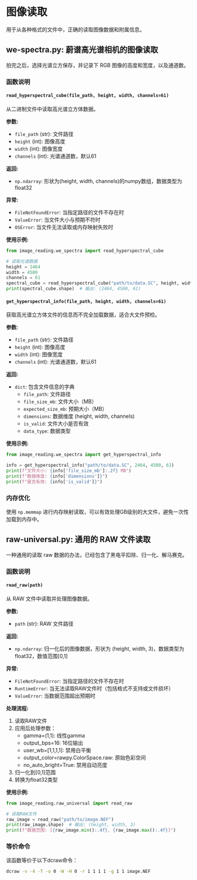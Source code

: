# 图像读取

用于从各种格式的文件中，正确的读取图像数据和附属信息。

## we-spectra.py: 蔚谱高光谱相机的图像读取

拍完之后，选择光谱立方保存，并记录下 RGB 图像的高度和宽度，以及通道数。

### 函数说明

#### `read_hyperspectral_cube(file_path, height, width, channels=61)`

从二进制文件中读取高光谱立方体数据。

**参数:**
- `file_path` (str): 文件路径
- `height` (int): 图像高度
- `width` (int): 图像宽度  
- `channels` (int): 光谱通道数，默认61

**返回:**
- `np.ndarray`: 形状为(height, width, channels)的numpy数组，数据类型为float32

**异常:**
- `FileNotFoundError`: 当指定路径的文件不存在时
- `ValueError`: 当文件大小与预期不符时
- `OSError`: 当文件无法读取或内存映射失败时

**使用示例:**
```python
from image_reading.we_spectra import read_hyperspectral_cube

# 读取光谱数据
height = 2464
width = 4500
channels = 61
spectral_cube = read_hyperspectral_cube("path/to/data.SC", height, width, channels)
print(spectral_cube.shape)  # 输出: (2464, 4500, 61)
```

#### `get_hyperspectral_info(file_path, height, width, channels=61)`

获取高光谱立方体文件的信息而不完全加载数据，适合大文件预检。

**参数:**
- `file_path` (str): 文件路径
- `height` (int): 图像高度
- `width` (int): 图像宽度
- `channels` (int): 光谱通道数，默认61

**返回:**
- `dict`: 包含文件信息的字典
  - `file_path`: 文件路径
  - `file_size_mb`: 文件大小（MB）
  - `expected_size_mb`: 预期大小（MB）
  - `dimensions`: 数据维度 (height, width, channels)
  - `is_valid`: 文件大小是否有效
  - `data_type`: 数据类型

**使用示例:**
```python
from image_reading.we_spectra import get_hyperspectral_info

info = get_hyperspectral_info("path/to/data.SC", 2464, 4500, 61)
print(f"文件大小: {info['file_size_mb']:.2f} MB")
print(f"数据维度: {info['dimensions']}")
print(f"是否有效: {info['is_valid']}")
```

### 内存优化

使用 `np.memmap` 进行内存映射读取，可以有效处理GB级别的大文件，避免一次性加载到内存中。

## raw-universal.py: 通用的 RAW 文件读取

一种通用的读取 raw 数据的办法，已经包含了黑电平扣除、归一化、解马赛克。

### 函数说明

#### `read_raw(path)`

从 RAW 文件中读取并处理图像数据。

**参数:**
- `path` (str): RAW 文件路径

**返回:**
- `np.ndarray`: 归一化后的图像数据，形状为 (height, width, 3)，数据类型为float32，数值范围[0,1]

**异常:**
- `FileNotFoundError`: 当指定路径的文件不存在时
- `RuntimeError`: 当无法读取RAW文件时（包括格式不支持或文件损坏）
- `ValueError`: 当数据范围超出预期时

**处理流程:**
1. 读取RAW文件
2. 应用后处理参数：
   - gamma=(1,1): 线性gamma
   - output_bps=16: 16位输出
   - user_wb=[1,1,1,1]: 禁用白平衡
   - output_color=rawpy.ColorSpace.raw: 原始色彩空间
   - no_auto_bright=True: 禁用自动亮度
3. 归一化到[0,1]范围
4. 转换为float32类型

**使用示例:**
```python
from image_reading.raw_universal import read_raw

# 读取RAW文件
raw_image = read_raw("path/to/image.NEF")
print(raw_image.shape)  # 输出: (height, width, 3)
print(f"数据范围: [{raw_image.min():.4f}, {raw_image.max():.4f}]")
```

### 等价命令

该函数等价于以下dcraw命令：
```bash
dcraw -v -4 -T -o 0 -W -H 0 -r 1 1 1 1 -g 1 1 image.NEF
```